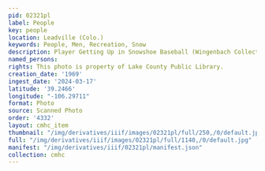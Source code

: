 ```yaml
---
pid: 02321pl
label: People
key: people
location: Leadville (Colo.)
keywords: People, Men, Recreation, Snow
description: Player Getting Up in Snowshoe Baseball (Wingenbach Collection)
named_persons: 
rights: This photo is property of Lake County Public Library.
creation_date: '1969'
ingest_date: '2024-03-17'
latitude: '39.2466'
longitude: "-106.29711"
format: Photo
source: Scanned Photo
order: '4332'
layout: cmhc_item
thumbnail: "/img/derivatives/iiif/images/02321pl/full/250,/0/default.jpg"
full: "/img/derivatives/iiif/images/02321pl/full/1140,/0/default.jpg"
manifest: "/img/derivatives/iiif/02321pl/manifest.json"
collection: cmhc
---
```

